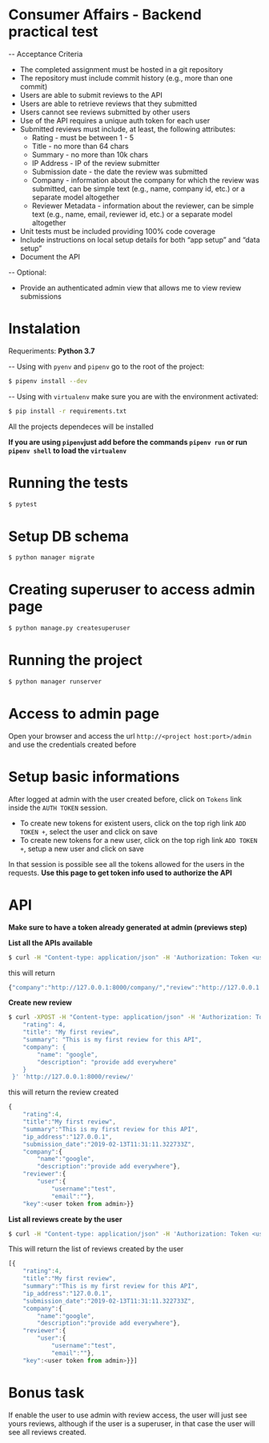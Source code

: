 # Consumer Affairs - Backend practical test

-- Acceptance Criteria

 - The completed assignment must be hosted in a git repository
 - The repository must include commit history (e.g., more than one commit)
 - Users are able to submit reviews to the API
 - Users are able to retrieve reviews that they submitted
 - Users cannot see reviews submitted by other users
 - Use of the API requires a unique auth token for each user
 - Submitted reviews must include, at least, the following attributes:
   - Rating - must be between 1 - 5
   - Title - no more than 64 chars
   - Summary - no more than 10k chars
   - IP Address - IP of the review submitter
   - Submission date - the date the review was submitted
   - Company - information about the company for which the review was submitted, can be simple text (e.g., name, company id, etc.) or a separate model altogether
   - Reviewer Metadata - information about the reviewer, can be simple text (e.g., name, email, reviewer id, etc.) or a separate model altogether
 - Unit tests must be included providing 100% code coverage
 - Include instructions on local setup details for both “app setup” and “data setup”
 - Document the API

 -- Optional: 
 - Provide an authenticated admin view that allows me to view review submissions

# Instalation

Requeriments: **Python 3.7**

-- Using with ```pyenv``` and ```pipenv``` go to the root of the project:
```sh
$ pipenv install --dev
```

-- Using with `virtualenv` make sure you are with the environment activated:
```sh
$ pip install -r requirements.txt
```


All the projects dependeces will be installed


**If you are using `pipenv`just add before the commands `pipenv run` or run `pipenv shell` to load the `virtualenv`**

# Running the tests
```sh
$ pytest
```

# Setup DB schema
```sh
$ python manager migrate
```

# Creating superuser to access admin page
```sh
$ python manage.py createsuperuser
```

# Running the project
```sh
$ python manager runserver
```

# Access to admin page
Open your browser and access the url `http://<project host:port>/admin` and use the credentials created before

# Setup basic informations
After logged at admin with the user created before, click on `Tokens` link inside the `AUTH TOKEN` session.

 - To create new tokens for existent users, click on the top righ link `ADD TOKEN +`, select the user and click on save
 - To create new tokens for a new user, click on the top righ link `ADD TOKEN +`, setup a new user and click on save

 In that session is possible see all the tokens allowed for the users in the requests.
 **Use this page to get token info used to authorize the API** 

# API

**Make sure to have a token already generated at admin (previews step)**

**List all the APIs available** 
```sh
$ curl -H "Content-type: application/json" -H 'Authorization: Token <user token from admin>' 'http://127.0.0.1:8000/'
```
this will return
```javascript
{"company":"http://127.0.0.1:8000/company/","review":"http://127.0.0.1:8000/review/"}
```

**Create new review**
```sh
$ curl -XPOST -H "Content-type: application/json" -H 'Authorization: Token <user token from admin>' -d '{
    "rating": 4,
    "title": "My first review",
    "summary": "This is my first review for this API",
    "company": {
        "name": "google",
        "description": "provide add everywhere"
    }
 }' 'http://127.0.0.1:8000/review/'
```
this will return the review created
```javascript
{
    "rating":4,
    "title":"My first review",
    "summary":"This is my first review for this API",
    "ip_address":"127.0.0.1",
    "submission_date":"2019-02-13T11:31:11.322733Z",
    "company":{
        "name":"google",
        "description":"provide add everywhere"},
    "reviewer":{
        "user":{
            "username":"test",
            "email":""},
    "key":<user token from admin>}}
```

**List all reviews create by the user**
```sh
$ curl -H "Content-type: application/json" -H 'Authorization: Token <user token from admin>' 'http://127.0.0.1:8000/review/'
```
This will return the list of reviews created by the user
```javascript
[{
    "rating":4,
    "title":"My first review",
    "summary":"This is my first review for this API",
    "ip_address":"127.0.0.1",
    "submission_date":"2019-02-13T11:31:11.322733Z",
    "company":{
        "name":"google",
        "description":"provide add everywhere"},
    "reviewer":{
        "user":{
            "username":"test",
            "email":""},
    "key":<user token from admin>}}]
```

# Bonus task
If enable the user to use admin with review access, the user will just see yours reviews, although if the user is a superuser, in that case the user will see all reviews created.
